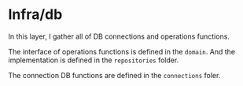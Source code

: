 # Infra/db
In this layer, I gather all of DB connections and operations functions.

The interface of operations functions is defined in the `domain`.
And the implementation is defined in the `repositories` folder.

The connection DB functions are defined in the `connections` foler.